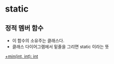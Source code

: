 # static

## 정적 멤버 함수
- 이 함수의 소유주는 클래스다.
- 클래스 다이어그램에서 밑줄을 그리면 static 이라는 뜻

<U>+min(int, int): int</U>
